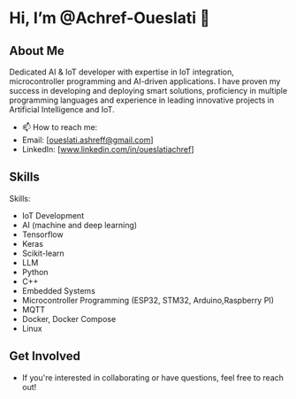 # Hi, I’m @Achref-Oueslati 👋  

## About Me  
Dedicated AI & IoT developer with expertise in IoT integration, microcontroller programming and AI-driven applications. I have proven my success in developing and deploying smart solutions, proficiency in multiple programming languages and experience in leading innovative projects in Artificial Intelligence and IoT.
  - 📫 How to reach me:   
  - Email: [oueslati.ashreff@gmail.com] 
  - LinkedIn: [www.linkedin.com/in/oueslatiachref] 

## Skills  
Skills:
- IoT Development
- AI (machine and deep learning)
- Tensorflow
- Keras
- Scikit-learn
- LLM
- Python
- C++
- Embedded Systems
- Microcontroller Programming (ESP32, STM32, Arduino,Raspberry PI)
- MQTT
- Docker, Docker Compose
- Linux
## Get Involved  
- If you're interested in collaborating or have questions, feel free to reach out!

<!---
Achref-Oueslati/Achref-Oueslati is a ✨ special ✨ repository because its `README.md` (this file) appears on your GitHub profile.
You can click the Preview link to take a look at your changes.
--->
